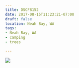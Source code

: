 ```yaml
---
title: DSCF8152
date: 2017-08-15T11:23:21-07:00
draft: false
location: Neah Bay, WA
tags:
- Neah Bay, WA
- camping
- trees

---
```

![](https://d17enza3bfujl8.cloudfront.net/DSCF8152.jpg)
